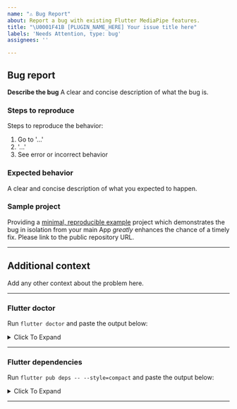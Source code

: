 ```yaml
---
name: "⚠️ Bug Report"
about: Report a bug with existing Flutter MediaPipe features.
title: "\U0001F41B [PLUGIN_NAME_HERE] Your issue title here"
labels: 'Needs Attention, type: bug'
assignees: ''

---
```


## Bug report

**Describe the bug**
A clear and concise description of what the bug is.

### Steps to reproduce

Steps to reproduce the behavior:

1. Go to '...'
2. '...'
4. See error or incorrect behavior

### Expected behavior

A clear and concise description of what you expected to happen.

### Sample project

Providing a [minimal, reproducible example](https://stackoverflow.com/help/minimal-reproducible-example) project which demonstrates the bug in isolation from your main App _greatly_ enhances the chance of a timely fix.
Please link to the public repository URL.

---

## Additional context

Add any other context about the problem here.

---

### Flutter doctor

Run `flutter doctor` and paste the output below:

<details><summary>Click To Expand</summary>

```
PASTE OUTPUT INSIDE HERE
```

</details>

---

### Flutter dependencies

Run `flutter pub deps -- --style=compact` and paste the output below:

<details><summary>Click To Expand</summary>

```
PASTE OUTPUT INSIDE HERE
```

</details>

---
